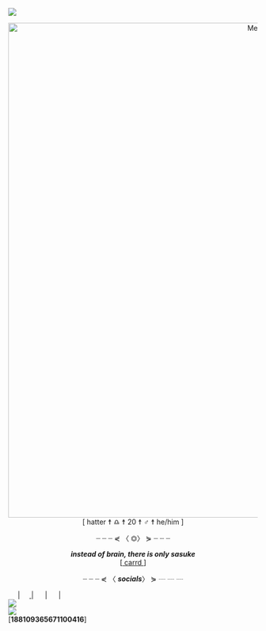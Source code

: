 <img src="https://i.imgur.com/Vrj7p8y.png"><br>
<p align="center">
<img align="center" src="/github-metrics.svg" alt="Metrics" width="1000"><br>
<a align="center">[</a> hatter <a> ☨ </a> ♎︎ <a> ☨ </a> 20 <a> ☨ </a> ♂ <a> ☨ </a> he/him <a>]</a>
<p align="center">┈     ┈     ┈     ⋞ 〈 <a>⏣</a>〉 ⋟     ┈     ┈     ┈</p>
<p align="center"><strong><em>instead of brain, there is only sasuke</em></strong><br>[<a href="https://hattvr.carrd.co/"> carrd </a>]</p>
<p align="center">┈     ┈     ┈     ⋞ 〈 <a><strong><em>socials</em></strong></a>〉 ⋟     ┈     ┈     ┈</p>
<a href="https://open.spotify.com/user/onp0rztbozts40r6zn052fqs9"> <img src="https://cdn.iconscout.com/icon/free/png-512/spotify-11-432546.png" width="15"></a>
| <a href="https://twitter.com/hattvr"><img src="https://i.imgur.com/TkLujRc.png" width="15"> </a>
| <a href="https://discord.com/invite/6cDYfvpUZB"><img src="https://i.imgur.com/9tWKQD4.png" width="15"></a>
| <a href="https://www.instagram.com/hattvr/"><img src="https://i.imgur.com/xmmOcyn.png" width="15"></a>
| <a href="https://www.behance.net/hattvr"><img src="https://cdn.iconscout.com/icon/free/png-256/behance-2506762-2100662.png" width="15"></a><br>
<img align="center" src="https://i.imgur.com/YhAXs3d.png" width=""><br>
<img align="center" src="https://discord.c99.nl/widget/theme-2/188109365671100416.png" width=""><br>
<a align="center">[</a><strong>188109365671100416</strong><a>]</a>
</p>